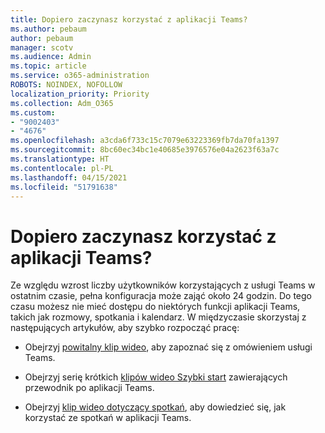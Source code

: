 ```yaml
---
title: Dopiero zaczynasz korzystać z aplikacji Teams?
ms.author: pebaum
author: pebaum
manager: scotv
ms.audience: Admin
ms.topic: article
ms.service: o365-administration
ROBOTS: NOINDEX, NOFOLLOW
localization_priority: Priority
ms.collection: Adm_O365
ms.custom:
- "9002403"
- "4676"
ms.openlocfilehash: a3cda6f733c15c7079e63223369fb7da70fa1397
ms.sourcegitcommit: 8bc60ec34bc1e40685e3976576e04a2623f63a7c
ms.translationtype: HT
ms.contentlocale: pl-PL
ms.lasthandoff: 04/15/2021
ms.locfileid: "51791638"
---
```

# <a name="new-to-teams"></a>Dopiero zaczynasz korzystać z aplikacji Teams?

Ze względu wzrost liczby użytkowników korzystających z usługi Teams w ostatnim czasie, pełna konfiguracja może zająć około 24 godzin. Do tego czasu możesz nie mieć dostępu do niektórych funkcji aplikacji Teams, takich jak rozmowy, spotkania i kalendarz. W międzyczasie skorzystaj z następujących artykułów, aby szybko rozpocząć pracę: 

- Obejrzyj [powitalny klip wideo](https://support.office.com/article/welcome-to-microsoft-teams-b98d533f-118e-4bae-bf44-3df2470c2b12), aby zapoznać się z omówieniem usługi Teams.

- Obejrzyj serię krótkich [klipów wideo Szybki start](https://support.office.com/article/video-what-is-microsoft-teams-422bf3aa-9ae8-46f1-83a2-e65720e1a34d) zawierających przewodnik po aplikacji Teams.

- Obejrzyj [klip wideo dotyczący spotkań](https://support.office.com/article/join-a-teams-meeting-078e9868-f1aa-4414-8bb9-ee88e9236ee4), aby dowiedzieć się, jak korzystać ze spotkań w aplikacji Teams.
